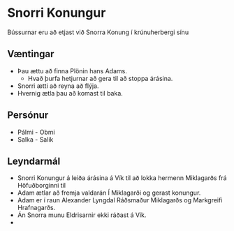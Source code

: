 # Snorri Konungur

Bússurnar eru að etjast við Snorra Konung í krúnuherbergi sínu

## Væntingar
- Þau ættu að finna Plönin hans Adams.
  - Hvað þurfa hetjurnar að gera til að stoppa árásina.
- Snorri ætti að reyna að flýja.
- Hvernig ætla þau að komast til baka.

## Persónur
- Pálmi - Obmi
- Salka - Salik

## Leyndarmál
- Snorri Konungur á leiða árásina á Vík til að lokka hermenn Miklagarðs frá 
  Höfuðborginni til
- Adam ætlar að fremja valdarán Í Miklagarði og gerast konungur.
- Adam er í raun Alexander Lyngdal Ráðsmaður Miklagarðs og Markgreifi 
  Hrafnagarðs.
- Án Snorra munu Eldrisarnir ekki ráðast á Vík.
- 